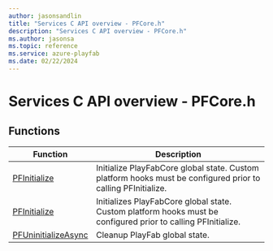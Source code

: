 ```yaml
---
author: jasonsandlin
title: "Services C API overview - PFCore.h"
description: "Services C API overview - PFCore.h"
ms.author: jasonsa
ms.topic: reference
ms.service: azure-playfab
ms.date: 02/22/2024
---
```


# Services C API overview - PFCore.h

  
## Functions  

| Function | Description |  
| --- | --- |  
| [PFInitialize](functions/pfinitialize.md) | Initialize PlayFabCore global state. Custom platform hooks must be configured prior to calling PFInitialize. |  
| [PFInitialize](functions/pfinitialize_2.md) | Initializes PlayFabCore global state. Custom platform hooks must be configured prior to calling PFInitialize. |  
| [PFUninitializeAsync](functions/pfuninitializeasync.md) | Cleanup PlayFab global state. |  
